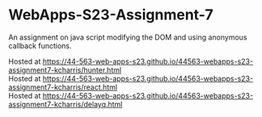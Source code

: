 # WebApps-S23-Assignment-7
An assignment on java script modifying the DOM and using anonymous callback functions.

Hosted at <https://44-563-web-apps-s23.github.io/44563-webapps-s23-assignment7-kcharris/hunter.html>  
Hosted at <https://44-563-web-apps-s23.github.io/44563-webapps-s23-assignment7-kcharris/react.html>  
Hosted at <https://44-563-web-apps-s23.github.io/44563-webapps-s23-assignment7-kcharris/delayq.html>  
